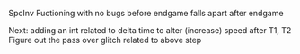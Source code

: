 SpcInv 
Fuctioning with no bugs before endgame
falls apart after endgame

Next:
adding an int related to delta time to alter (increase) speed after T1, T2
Figure out the pass over glitch related to above step
